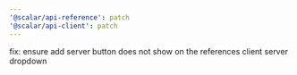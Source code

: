 ```yaml
---
'@scalar/api-reference': patch
'@scalar/api-client': patch
---
```


fix: ensure add server button does not show on the references client server dropdown
